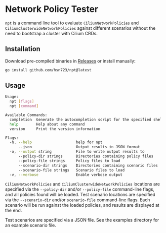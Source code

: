 # Network Policy Tester

`npt` is a command line tool to evaluate `CiliumNetworkPolicies` and `CiliumClusterwideNetworkPolicies` against different scenarios without the need to bootstrap a cluster with Cilium CRDs.

## Installation

Download pre-compiled binaries in [Releases](https://github.com/Hsn723/npt/releases) or install manually:

```sh
go install github.com/hsn723/npt@latest
```

## Usage

```sh
Usage:
  npt [flags]
  npt [command]

Available Commands:
  completion  Generate the autocompletion script for the specified shell
  help        Help about any command
  version     Print the version information

Flags:
  -h, --help                    help for npt
      --json                    Output results in JSON format
  -o, --output string           File to write output results to
      --policy-dir strings      Directories containing policy files
      --policy-file strings     Policy files to load
      --scenario-dir strings    Directories containing scenario files
      --scenario-file strings   Scenario files to load
  -v, --verbose                 Enable verbose output
```

`CiliumNetworkPolicies` and `CiliumClusterwideNetworkPolicies` locations are specified via the `--policy-dir` and/or `--policy-file` command-line flags, and all policies found will be loaded. Test scenario locations are specified via the `--scenario-dir` and/or `scenario-file` command-line flags. Each scenario will be run against the loaded policies, and results are displayed at the end.

Test scenarios are specified via a JSON file. See the examples directory for an example scenario file.
